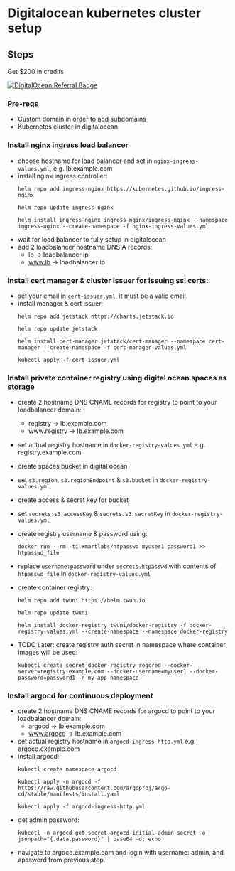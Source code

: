 # Digitalocean kubernetes cluster setup

## Steps
Get $200 in credits

[![DigitalOcean Referral Badge](https://web-platforms.sfo2.cdn.digitaloceanspaces.com/WWW/Badge%201.svg)](https://www.digitalocean.com/?refcode=24070b3efa68&utm_campaign=Referral_Invite&utm_medium=Referral_Program&utm_source=badge)
### Pre-reqs
- Custom domain in order to add subdomains
- Kubernetes cluster in digitalocean

### Install nginx ingress load balancer
- choose hostname for load balancer and set in `nginx-ingress-values.yml`, e.g. lb.example.com
- install nginx ingress controller:
  ```
  helm repo add ingress-nginx https://kubernetes.github.io/ingress-nginx
  ```
  ```
  helm repo update ingress-nginx
  ```
  ```
  helm install ingress-nginx ingress-nginx/ingress-nginx --namespace ingress-nginx --create-namespace -f nginx-ingress-values.yml
  ```
- wait for load balancer to fully setup in digitalocean
- add 2 loadbalancer hostname DNS A records: 
    - lb -> loadbalancer ip
    - www.lb -> loadbalancer ip

### Install cert manager & cluster issuer for issuing ssl certs:
- set your email in `cert-issuer.yml`, it must be a valid email.
- install manager & cert issuer:
  ```
  helm repo add jetstack https://charts.jetstack.io
  ```
  ```
  helm repo update jetstack
  ```
  ```
  helm install cert-manager jetstack/cert-manager --namespace cert-manager --create-namespace -f cert-manager-values.yml
  ```
  ```
  kubectl apply -f cert-issuer.yml
  ```

### Install private container registry using digital ocean spaces as storage

- create 2 hostname DNS CNAME records for registry to point to your loadbalancer domain: 
    - registry -> lb.example.com
    - www.registry -> lb.example.com
- set actual registry hostname in `docker-registry-values.yml` e.g. registry.example.com
- create spaces bucket in digital ocean
- set `s3.region`, `s3.regionEndpoint` & `s3.bucket` in `docker-registry-values.yml`
- create access & secret key for bucket
- set `secrets.s3.accessKey` & `secrets.s3.secretKey` in `docker-registry-values.yml`
- create registry username & password using: 
  ```
  docker run --rm -ti xmartlabs/htpasswd myuser1 password1 >> htpasswd_file
  ```
- replace `username:password` under `secrets.htpasswd` with contents of `htpasswd_file` in `docker-registry-values.yml`
- create container registry:
  ```
  helm repo add twuni https://helm.twun.io
  ```
  ```
  helm repo update twuni
  ```
  ```
  helm install docker-registry twuni/docker-registry -f docker-registry-values.yml --create-namespace --namespace docker-registry
  ```

- TODO Later: create registry auth secret in namespace where container images will be used:
  ```
  kubectl create secret docker-registry regcred --docker-server=registry.example.com --docker-username=myuser1 --docker-password=password1 -n my-app-namespace
  ```

### Install argocd for continuous deployment

- create 2 hostname DNS CNAME records for argocd to point to your loadbalancer domain: 
    - argocd -> lb.example.com
    - www.argocd -> lb.example.com
- set actual registry hostname in `argocd-ingress-http.yml` e.g. argocd.example.com
- install argocd:
  ```
  kubectl create namespace argocd
  ```
  ```
  kubectl apply -n argocd -f https://raw.githubusercontent.com/argoproj/argo-cd/stable/manifests/install.yaml
  ```
  ```
  kubectl apply -f argocd-ingress-http.yml
  ```
- get admin password: 
  ```
  kubectl -n argocd get secret argocd-initial-admin-secret -o jsonpath="{.data.password}" | base64 -d; echo
  ```
- navigate to argocd.example.com and login with username: admin, and apssword from previous step.
